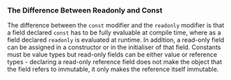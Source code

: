 ### The Difference Between Readonly and Const

The difference between the `const` modifier and the `readonly` modifier is that a field declared `const` has to be fully evaluable at compile time, where as a field declared `readonly` is evaluated at runtime. In addition, a read-only field can be assigned in a constructor or in the initialiser of that field. Constants must be value types but read-only fields can be either value or reference types - declaring a read-only reference field does not make the object that the field refers to immutable, it only makes the reference itself immutable.
